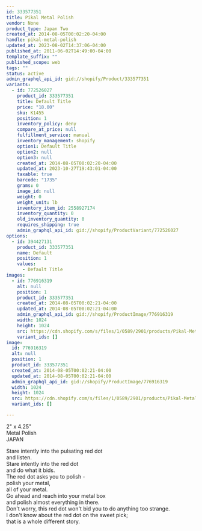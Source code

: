 ```yaml
---
id: 333577351
title: Pikal Metal Polish
vendor: None
product_type: Japan Two
created_at: 2014-08-05T00:02:20-04:00
handle: pikal-metal-polish
updated_at: 2023-08-02T14:37:06-04:00
published_at: 2011-06-02T14:49:00-04:00
template_suffix: ""
published_scope: web
tags: ""
status: active
admin_graphql_api_id: gid://shopify/Product/333577351
variants:
  - id: 772526027
    product_id: 333577351
    title: Default Title
    price: "18.00"
    sku: K1455
    position: 1
    inventory_policy: deny
    compare_at_price: null
    fulfillment_service: manual
    inventory_management: shopify
    option1: Default Title
    option2: null
    option3: null
    created_at: 2014-08-05T00:02:20-04:00
    updated_at: 2023-10-27T19:43:01-04:00
    taxable: true
    barcode: "1735"
    grams: 0
    image_id: null
    weight: 0
    weight_unit: lb
    inventory_item_id: 2558927174
    inventory_quantity: 0
    old_inventory_quantity: 0
    requires_shipping: true
    admin_graphql_api_id: gid://shopify/ProductVariant/772526027
options:
  - id: 394427131
    product_id: 333577351
    name: Default
    position: 1
    values:
      - Default Title
images:
  - id: 776916319
    alt: null
    position: 1
    product_id: 333577351
    created_at: 2014-08-05T00:02:21-04:00
    updated_at: 2014-08-05T00:02:21-04:00
    admin_graphql_api_id: gid://shopify/ProductImage/776916319
    width: 1024
    height: 1024
    src: https://cdn.shopify.com/s/files/1/0589/2901/products/Pikal-Metal-Polish.jpeg?v=1407211341
    variant_ids: []
image:
  id: 776916319
  alt: null
  position: 1
  product_id: 333577351
  created_at: 2014-08-05T00:02:21-04:00
  updated_at: 2014-08-05T00:02:21-04:00
  admin_graphql_api_id: gid://shopify/ProductImage/776916319
  width: 1024
  height: 1024
  src: https://cdn.shopify.com/s/files/1/0589/2901/products/Pikal-Metal-Polish.jpeg?v=1407211341
  variant_ids: []

---
```


2" x 4.25"  
Metal Polish  
JAPAN

<!-- td {border: 1px solid #ccc;}br {mso-data-placement:same-cell;} -->

Stare intently into the pulsating red dot  
and listen.  
Stare intently into the red dot  
and do what it bids.  
The red dot asks you to polish -  
polish your metal,  
all of your metal.  
Go ahead and reach into your metal box  
and polish almost everything in there.  
Don't worry, this red dot won't bid you to do anything too strange.  
I don't know about the red dot on the sweet pick;  
that is a whole different story.